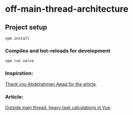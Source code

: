 # off-main-thread-architecture

## Project setup
```
npm install
```

### Compiles and hot-reloads for development
```
npm run serve
```


### Inspiration:
[Thank you Abdelrahman Awad for the article](https://logaretm.com/blog/2019-12-21-vuex-off-mainthread/?utm_campaign=Vue.js%20News&utm_medium=email&utm_source=Revue%20newsletter).


### Article:
[Outside main thread, heavy task calculations in Vue](https://medium.com/@adamorlowskipoland/outside-main-thread-heavy-task-calculations-in-vue-25a600350db9).
